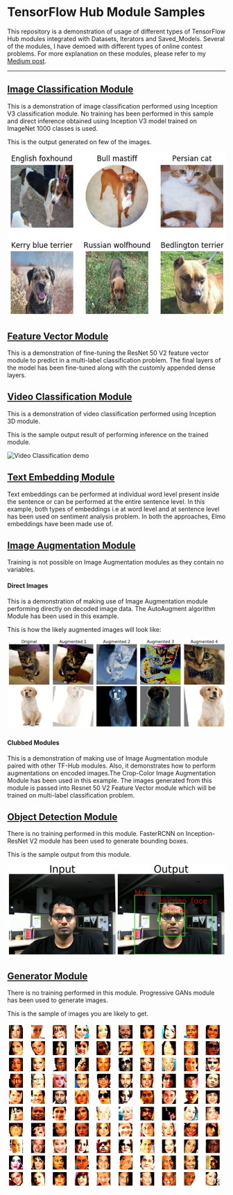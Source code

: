 # TensorFlow Hub Module Samples
This repository is a demonstration of usage of different types of TensorFlow Hub modules integrated with Datasets, Iterators and Saved_Models. Several of the modules, I have demoed with different types of online contest problems. For more explanation on these modules, please refer to my [Medium post](https://medium.com/ymedialabs-innovation/how-to-use-tensorflow-hub-with-code-examples-9100edec29af).

---

## [Image Classification Module](ImageClassification)
This is a demonstration of image classification performed using Inception V3 classification module. No training has been performed in this sample and direct inference obtained using Inception V3 model trained on ImageNet 1000 classes is used.

This is the output generated on few of the images.

![Image Classification example](ReadMeImages/image_classification.jpg)


## [Feature Vector Module](FeatureVector)
This is a demonstration of fine-tuning the ResNet 50 V2 feature vector module to predict in a multi-label classification problem. The final layers of the model has been fine-tuned along with the customly appended dense layers.

## [Video Classification Module](VideoClassification)
This is a demonstration of video classification performed using Inception 3D module. 

This is the sample output result of performing inference on the trained module.

![Video Classification demo](ReadMeImages/video_classification.gif)

## [Text Embedding Module](TextEmbeddings)
Text embeddings can be performed at individual word level present inside the sentence or can be performed at the entire sentence level. In this example, both types of embeddings i.e at word level and at sentence level has been used on sentiment analysis problem. In both the approaches, Elmo embeddings have been made use of.

## [Image Augmentation Module](ImageAugmentation)
Training is not possible on Image Augmentation modules as they contain no variables.

#### Direct Images
This is a demonstration of making use of Image Augmentation module performing directly on decoded image data. The AutoAugment algorithm Module has been used in this example. 

This is how the likely augmented images will look like:

![Augmentation Example](ReadMeImages/image_augmentation.jpg)

#### Clubbed Modules
This is a demonstration of making use of Image Augmentation module paired with other TF-Hub modules. Also, it demonstrates how to perform augmentations on encoded images.The Crop-Color Image Augmentation Module has been used in this example. The images generated from this module is passed into Resnet 50 V2 Feature Vector module which will be trained on multi-label classification problem.

## [Object Detection Module](ObjectDetection)

There is no training performed in this module. FasterRCNN on Inception-ResNet V2 module has been used to generate bounding boxes.

This is the sample output from this module.

![Object Detection example](ReadMeImages/object_detection.jpg)

## [Generator Module](Generators)

There is no training performed in this module. Progressive GANs module has been used to generate images.

This is the sample of images you are likely to get.

![Sample Images Generated](ReadMeImages/generator.jpg)